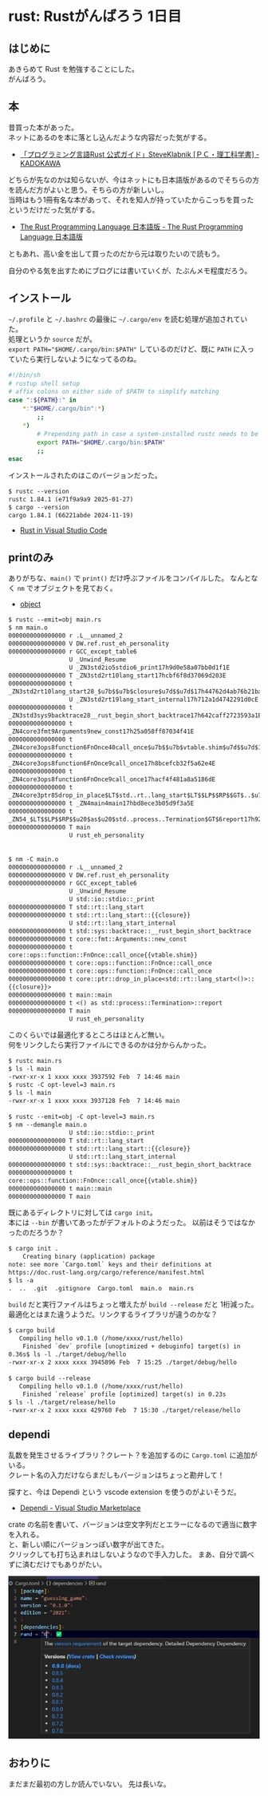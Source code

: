 # rust: Rustがんばろう 1日目

## はじめに

あきらめて Rust を勉強することにした。  
がんばろう。

## 本

昔買った本があった。  
ネットにあるのを本に落とし込んだような内容だった気がする。

* [「プログラミング言語Rust 公式ガイド」SteveKlabnik \[ＰＣ・理工科学書\] - KADOKAWA](https://www.kadokawa.co.jp/product/301905000150/)

どちらが先なのかは知らないが、今はネットにも日本語版があるのでそちらの方を読んだ方がよいと思う。そちらの方が新しいし。  
当時はもう1冊有名な本があって、それを知人が持っていたからこっちを買ったというだけだった気がする。

* [The Rust Programming Language 日本語版 - The Rust Programming Language 日本語版](https://doc.rust-jp.rs/book-ja/)

ともあれ、高い金を出して買ったのだから元は取りたいので読もう。

自分のやる気を出すためにブログには書いていくが、たぶんメモ程度だろう。

## インストール

`~/.profile` と `~/.bashrc` の最後に `~/.cargo/env` を読む処理が追加されていた。  
処理というか `source` だが。  
`export PATH="$HOME/.cargo/bin:$PATH"` しているのだけど、既に `PATH` に入っていたら実行しないようになってるのね。

```bash
#!/bin/sh
# rustup shell setup
# affix colons on either side of $PATH to simplify matching
case ":${PATH}:" in
    *:"$HOME/.cargo/bin":*)
        ;;
    *)
        # Prepending path in case a system-installed rustc needs to be overridden
        export PATH="$HOME/.cargo/bin:$PATH"
        ;;
esac
```

インストールされたのはこのバージョンだった。

```console
$ rustc --version
rustc 1.84.1 (e71f9a9a9 2025-01-27)
$ cargo --version
cargo 1.84.1 (66221abde 2024-11-19)
```

* [Rust in Visual Studio Code](https://code.visualstudio.com/docs/languages/rust)

## printのみ

ありがちな、`main()` で `print()` だけ呼ぶファイルをコンパイルした。
なんとなく `nm` でオブジェクトを見ておく。

* [object](https://doc.rust-lang.org/rustc/command-line-arguments.html)

```console
$ rustc --emit=obj main.rs 
$ nm main.o
0000000000000000 r .L__unnamed_2
0000000000000000 V DW.ref.rust_eh_personality
0000000000000000 r GCC_except_table6
                 U _Unwind_Resume
                 U _ZN3std2io5stdio6_print17h9d0e58a07bb0d1f1E
0000000000000000 T _ZN3std2rt10lang_start17hcbf6f8d37069d203E
0000000000000000 t _ZN3std2rt10lang_start28_$u7b$$u7b$closure$u7d$$u7d$17h44762d4ab76b21baE
                 U _ZN3std2rt19lang_start_internal17h712a1d4742291d0cE
0000000000000000 t _ZN3std3sys9backtrace28__rust_begin_short_backtrace17h642caff2723593a1E
0000000000000000 t _ZN4core3fmt9Arguments9new_const17h25a058ff87034f41E
0000000000000000 t _ZN4core3ops8function6FnOnce40call_once$u7b$$u7b$vtable.shim$u7d$$u7d$17h35597321a4c58531E
0000000000000000 t _ZN4core3ops8function6FnOnce9call_once17h8bcefcb32f5a62e4E
0000000000000000 t _ZN4core3ops8function6FnOnce9call_once17hacf4f481a8a5186dE
0000000000000000 t _ZN4core3ptr85drop_in_place$LT$std..rt..lang_start$LT$$LP$$RP$$GT$..$u7b$$u7b$closure$u7d$$u7d$$GT$17h5e867b62eed0d085E
0000000000000000 t _ZN4main4main17hbd8ece3b05d9f3a5E
0000000000000000 t _ZN54_$LT$$LP$$RP$$u20$as$u20$std..process..Termination$GT$6report17h927feb599ba86b3dE
0000000000000000 T main
                 U rust_eh_personality


$ nm -C main.o
0000000000000000 r .L__unnamed_2
0000000000000000 V DW.ref.rust_eh_personality
0000000000000000 r GCC_except_table6
                 U _Unwind_Resume
                 U std::io::stdio::_print
0000000000000000 T std::rt::lang_start
0000000000000000 t std::rt::lang_start::{{closure}}
                 U std::rt::lang_start_internal
0000000000000000 t std::sys::backtrace::__rust_begin_short_backtrace
0000000000000000 t core::fmt::Arguments::new_const
0000000000000000 t core::ops::function::FnOnce::call_once{{vtable.shim}}
0000000000000000 t core::ops::function::FnOnce::call_once
0000000000000000 t core::ops::function::FnOnce::call_once
0000000000000000 t core::ptr::drop_in_place<std::rt::lang_start<()>::{{closure}}>
0000000000000000 t main::main
0000000000000000 t <() as std::process::Termination>::report
0000000000000000 T main
                 U rust_eh_personality
```

このくらいでは最適化するところはほとんど無い。  
何をリンクしたら実行ファイルにできるのかは分からんかった。

```console
$ rustc main.rs
$ ls -l main
-rwxr-xr-x 1 xxxx xxxx 3937592 Feb  7 14:46 main
$ rustc -C opt-level=3 main.rs
$ ls -l main
-rwxr-xr-x 1 xxxx xxxx 3937128 Feb  7 14:46 main

$ rustc --emit=obj -C opt-level=3 main.rs
$ nm --demangle main.o
                 U std::io::stdio::_print
0000000000000000 T std::rt::lang_start
0000000000000000 t std::rt::lang_start::{{closure}}
                 U std::rt::lang_start_internal
0000000000000000 t std::sys::backtrace::__rust_begin_short_backtrace
0000000000000000 t core::ops::function::FnOnce::call_once{{vtable.shim}}
0000000000000000 t main::main
0000000000000000 T main
```

既にあるディレクトリに対しては `cargo init`。  
本には `--bin` が書いてあったがデフォルトのようだった。
以前はそうではなかったのだろうか？

```console
$ cargo init .
    Creating binary (application) package
note: see more `Cargo.toml` keys and their definitions at https://doc.rust-lang.org/cargo/reference/manifest.html
$ ls -a
.  ..  .git  .gitignore  Cargo.toml  main.o  main.rs
```

`build` だと実行ファイルはちょっと増えたが `build --release` だと 1桁減った。  
最適化とはまた違うようだ。リンクするライブラリが違うのかな？

```console
$ cargo build
   Compiling hello v0.1.0 (/home/xxxx/rust/hello)
    Finished `dev` profile [unoptimized + debuginfo] target(s) in 0.36s$ ls -l ./target/debug/hello
-rwxr-xr-x 2 xxxx xxxx 3945896 Feb  7 15:25 ./target/debug/hello

$ cargo build --release
   Compiling hello v0.1.0 (/home/xxxx/rust/hello)
    Finished `release` profile [optimized] target(s) in 0.23s
$ ls -l ./target/release/hello
-rwxr-xr-x 2 xxxx xxxx 429760 Feb  7 15:30 ./target/release/hello
```

## dependi

乱数を発生させるライブラリ？クレート？を追加するのに `Cargo.toml` に追加がいる。  
クレート名の入力だけならまだしもバージョンはちょっと勘弁して！

探すと、今は Dependi という vscode extension を使うのがよいそうだ。

* [Dependi - Visual Studio Marketplace](https://marketplace.visualstudio.com/items?itemName=fill-labs.dependi)

crate の名前を書いて、バージョンは空文字列だとエラーになるので適当に数字を入れる。  
と、新しい順にバージョンっぽい数字が出てきた。  
クリックしても打ち込まれはしないようなので手入力した。
まあ、自分で調べずに済むだけでもありがたい。

![image](images/20250207a-1.png)

## おわりに

まだまだ最初の方しか読んでいない。
先は長いな。
